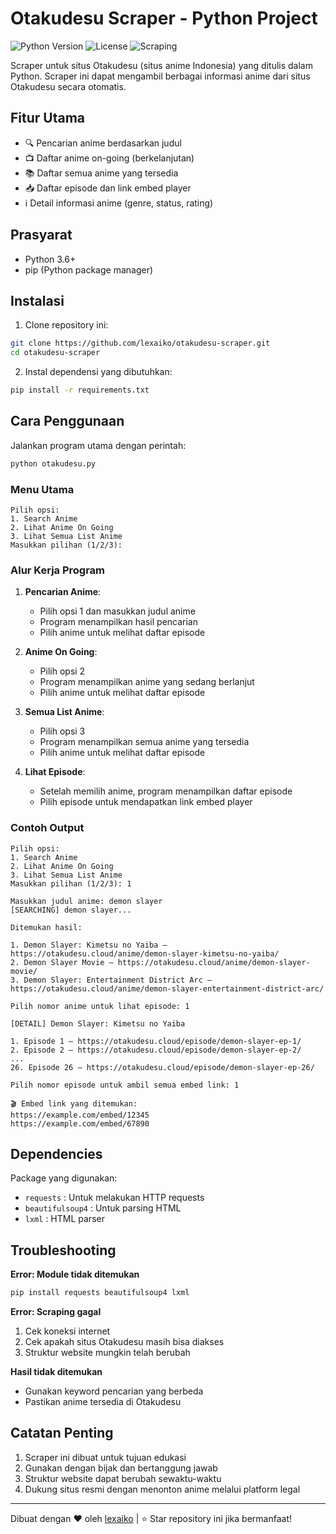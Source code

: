 # Otakudesu Scraper - Python Project

![Python Version](https://img.shields.io/badge/python-3.6%2B-blue)
![License](https://img.shields.io/badge/license-MIT-green)
![Scraping](https://img.shields.io/badge/purpose-web%20scraping-yellowgreen)

Scraper untuk situs Otakudesu (situs anime Indonesia) yang ditulis dalam Python. Scraper ini dapat mengambil berbagai informasi anime dari situs Otakudesu secara otomatis.

## Fitur Utama
- 🔍 Pencarian anime berdasarkan judul
- 📺 Daftar anime on-going (berkelanjutan)
- 📚 Daftar semua anime yang tersedia
- 📥 Daftar episode dan link embed player
- ℹ️ Detail informasi anime (genre, status, rating)

## Prasyarat
- Python 3.6+
- pip (Python package manager)

## Instalasi
1. Clone repository ini:
```bash
git clone https://github.com/lexaiko/otakudesu-scraper.git
cd otakudesu-scraper
```

2. Instal dependensi yang dibutuhkan:
```bash
pip install -r requirements.txt
```

## Cara Penggunaan
Jalankan program utama dengan perintah:
```bash
python otakudesu.py
```

### Menu Utama
```
Pilih opsi:
1. Search Anime
2. Lihat Anime On Going
3. Lihat Semua List Anime
Masukkan pilihan (1/2/3): 
```

### Alur Kerja Program
1. **Pencarian Anime**:
   - Pilih opsi 1 dan masukkan judul anime
   - Program menampilkan hasil pencarian
   - Pilih anime untuk melihat daftar episode

2. **Anime On Going**:
   - Pilih opsi 2
   - Program menampilkan anime yang sedang berlanjut
   - Pilih anime untuk melihat daftar episode

3. **Semua List Anime**:
   - Pilih opsi 3
   - Program menampilkan semua anime yang tersedia
   - Pilih anime untuk melihat daftar episode

4. **Lihat Episode**:
   - Setelah memilih anime, program menampilkan daftar episode
   - Pilih episode untuk mendapatkan link embed player

### Contoh Output
```
Pilih opsi:
1. Search Anime
2. Lihat Anime On Going
3. Lihat Semua List Anime
Masukkan pilihan (1/2/3): 1

Masukkan judul anime: demon slayer
[SEARCHING] demon slayer...

Ditemukan hasil:

1. Demon Slayer: Kimetsu no Yaiba — https://otakudesu.cloud/anime/demon-slayer-kimetsu-no-yaiba/
2. Demon Slayer Movie — https://otakudesu.cloud/anime/demon-slayer-movie/
3. Demon Slayer: Entertainment District Arc — https://otakudesu.cloud/anime/demon-slayer-entertainment-district-arc/

Pilih nomor anime untuk lihat episode: 1

[DETAIL] Demon Slayer: Kimetsu no Yaiba

1. Episode 1 — https://otakudesu.cloud/episode/demon-slayer-ep-1/
2. Episode 2 — https://otakudesu.cloud/episode/demon-slayer-ep-2/
...
26. Episode 26 — https://otakudesu.cloud/episode/demon-slayer-ep-26/

Pilih nomor episode untuk ambil semua embed link: 1

🎬 Embed link yang ditemukan:
https://example.com/embed/12345
https://example.com/embed/67890
```

## Dependencies
Package yang digunakan:
- `requests` : Untuk melakukan HTTP requests
- `beautifulsoup4` : Untuk parsing HTML
- `lxml` : HTML parser

## Troubleshooting
**Error: Module tidak ditemukan**
```bash
pip install requests beautifulsoup4 lxml
```

**Error: Scraping gagal**
1. Cek koneksi internet
2. Cek apakah situs Otakudesu masih bisa diakses
3. Struktur website mungkin telah berubah

**Hasil tidak ditemukan**
- Gunakan keyword pencarian yang berbeda
- Pastikan anime tersedia di Otakudesu

## Catatan Penting
1. Scraper ini dibuat untuk tujuan edukasi
2. Gunakan dengan bijak dan bertanggung jawab
3. Struktur website dapat berubah sewaktu-waktu
4. Dukung situs resmi dengan menonton anime melalui platform legal

---
Dibuat dengan ❤️ oleh [lexaiko](https://github.com/lexaiko) | ⭐ Star repository ini jika bermanfaat!
